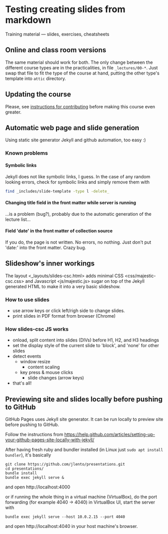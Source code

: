 # Testing creating slides from markdown

Training material — slides, exercises, cheatsheets

## Online and class room versions

The same material should work for both. The only change between the
different course types are in the practicalities, in file
`_lectures/00-*`. Just swap that file to fit the type of the course
at hand, putting the other type's template into `attic` directory.


## Updating the course

Please, see [instructions for contributing](CONTRIBUTING.md) before
making this course even greater.


## Automatic web page and slide generation

Using static site generator Jekyll and github automation, too easy :)


### Known problems

#### Symbolic links

Jekyll does not like symbolic links, I guess. In the case of any
random looking errors, check for symbolic links and simply
remove them with

```bash
find _includes/slide-template -type l -delete_
```

#### Changing title field in the front matter while server is running

...is a problem (bug?), probably due to the automatic generation of
the lecture list...

#### Field 'date' in the front matter of collection source

If you do, the page is not written. No errors, no nothing.  Just don't
put 'date:' into the front matter. Crazy bug.


## Slideshow's inner workings

The layout <_layouts/slides-csc.html> adds minimal CSS
<css/majestic-csc.css> and Javascript <js/majestic.js> sugar on top of
the Jekyll generated HTML to make it into a very basic slideshow.


### How to use slides

- use arrow keys or click left/righ side to change slides.
- print slides in PDF format from browser (Chrome)

### How slides-csc JS works

- onload, split content into slides (DIVs) before H1, H2, and H3
  headings
- set the display style of the current slide to 'block', and 'none'
  for other slides
- detect events
    - window resize
        - content scaling
    - key press & mouse clicks
        - slide changes (arrow keys)
- that's all!


## Previewing site and slides locally before pushing to GitHub

GitHub Pages uses Jekyll site generator. It can be run locally to
preview site before pushing to GitHub.

Follow the instructions from
https://help.github.com/articles/setting-up-your-github-pages-site-locally-with-jekyll/

After having fresh ruby and bundler installed (in Linux just `sudo apt
install bundler`), it's basically

```
git clone https://github.com/jlento/presentations.git
cd presentations/
bundle install
bundle exec jekyll serve &
```

and open http://localhost:4000

or if running the whole thing in a virtual machine (VirtualBox), do
the port forwarding (for example 4040 -> 4040) in VirtualBox UI,
start the server with

```
bundle exec jekyll serve --host 10.0.2.15 --port 4040
```

and open http://localhost:4040 in your host machine's browser.









